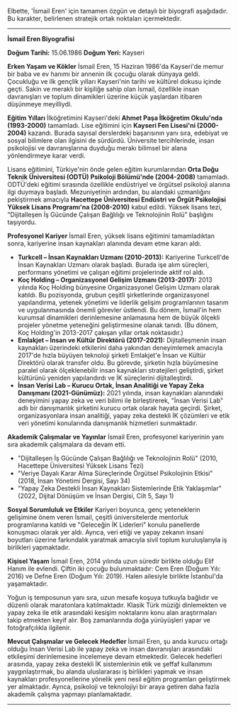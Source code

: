 Elbette, 'İsmail Eren' için tamamen özgün ve detaylı bir biyografi aşağıdadır. Bu karakter, belirlenen stratejik ortak noktaları içermektedir.

---

**İsmail Eren Biyografisi**

**Doğum Tarihi:** 15.06.1986
**Doğum Yeri:** Kayseri

**Erken Yaşam ve Kökler**
İsmail Eren, 15 Haziran 1986'da Kayseri'de memur bir baba ve ev hanımı bir annenin ilk çocuğu olarak dünyaya geldi. Çocukluğu ve ilk gençlik yılları Kayseri'nin tarihi ve kültürel dokusu içinde geçti. Sakin ve meraklı bir kişiliğe sahip olan İsmail, özellikle insan davranışları ve toplum dinamikleri üzerine küçük yaşlardan itibaren düşünmeye meyilliydi.

**Eğitim Yılları**
İlköğretimini Kayseri'deki **Ahmet Paşa İlköğretim Okulu'nda (1993-2000)** tamamladı. Lise eğitimini için **Kayseri Fen Lisesi'ni (2000-2004)** kazandı. Burada sayısal derslerdeki başarısının yanı sıra, edebiyat ve sosyal bilimlere olan ilgisini de sürdürdü. Üniversite tercihlerinde, insan psikolojisi ve davranışlarına duyduğu merakı bilimsel bir alana yönlendirmeye karar verdi.

Lisans eğitimini, Türkiye'nin önde gelen eğitim kurumlarından **Orta Doğu Teknik Üniversitesi (ODTÜ) Psikoloji Bölümü'nde (2004-2008)** tamamladı. ODTÜ'deki eğitimi sırasında özellikle endüstriyel ve örgütsel psikoloji alanına ilgi duymaya başladı. Mezuniyetinin ardından, bu alandaki uzmanlığını pekiştirmek amacıyla **Hacettepe Üniversitesi Endüstri ve Örgüt Psikolojisi Yüksek Lisans Programı'na (2008-2010)** kabul edildi. Yüksek lisans tezi, "Dijitalleşen İş Gücünde Çalışan Bağlılığı ve Teknolojinin Rolü" başlığını taşıyordu.

**Profesyonel Kariyer**
İsmail Eren, yüksek lisans eğitimini tamamladıktan sonra, kariyerine insan kaynakları alanında devam etme kararı aldı.
*   **Turkcell – İnsan Kaynakları Uzmanı (2010-2013):** Kariyerine Turkcell'de İnsan Kaynakları Uzmanı olarak başladı. Burada işe alım süreçleri, performans yönetimi ve çalışan eğitimi projelerinde aktif rol aldı.
*   **Koç Holding – Organizasyonel Gelişim Uzmanı (2013-2017):** 2013 yılında Koç Holding bünyesine Organizasyonel Gelişim Uzmanı olarak katıldı. Bu pozisyonda, grubun çeşitli şirketlerinde organizasyonel yapılandırma, yetenek yönetimi ve liderlik gelişim programlarının tasarım ve uygulanmasında önemli görevler üstlendi. Bu dönem, İsmail'in hem kurumsal dinamikleri derinlemesine anlamasına hem de büyük ölçekli projeler yönetme yeteneğini geliştirmesine olanak tanıdı. (Bu dönem, Koç Holding'in 2013-2017 çakışan yıllar ortak noktasıdır.)
*   **Emlakjet – İnsan ve Kültür Direktörü (2017-2021):** Dijitalleşmenin insan kaynakları üzerindeki etkilerini daha yakından deneyimlemek amacıyla 2017'de hızla büyüyen teknoloji şirketi Emlakjet'e İnsan ve Kültür Direktörü olarak transfer oldu. Bu görevde, şirketin hızla büyümesine paralel olarak ölçeklenebilir insan kaynakları stratejileri geliştirdi, şirket kültürünü yeniden yapılandırdı ve İK süreçlerini dijitalleştirdi.
*   **İnsan Verisi Lab – Kurucu Ortak, İnsan Analitiği ve Yapay Zeka Danışmanı (2021-Günümüz):** 2021 yılında, insan kaynakları alanındaki deneyimini yapay zeka ve veri bilimi ile birleştirerek, "İnsan Verisi Lab" adlı bir danışmanlık şirketini kurucu ortak olarak hayata geçirdi. Şirket, organizasyonlara insan analitiği, yapay zeka destekli İK çözümleri ve etik veri yönetimi konularında danışmanlık hizmetleri sunmaktadır.

**Akademik Çalışmalar ve Yayınlar**
İsmail Eren, profesyonel kariyerinin yanı sıra akademik çalışmalara da devam etti.
*   "Dijitalleşen İş Gücünde Çalışan Bağlılığı ve Teknolojinin Rolü" (2010, Hacettepe Üniversitesi Yüksek Lisans Tezi)
*   "Veriye Dayalı Karar Alma Süreçlerinde Örgütsel Psikolojinin Etkisi" (2018, İnsan Yönetimi Dergisi, Sayı 34)
*   "Yapay Zeka Destekli İnsan Kaynakları Sistemlerinde Etik Yaklaşımlar" (2022, Dijital Dönüşüm ve İnsan Dergisi, Cilt 5, Sayı 1)

**Sosyal Sorumluluk ve Etkiler**
Kariyeri boyunca, genç yeteneklerin gelişimine önem veren İsmail, çeşitli üniversitelerde mentorluk programlarına katıldı ve "Geleceğin İK Liderleri" konulu panellerde konuşmacı olarak yer aldı. Ayrıca, veri etiği ve yapay zekanın insani boyutları üzerine farkındalık yaratmak amacıyla sivil toplum kuruluşlarıyla iş birlikleri yapmaktadır.

**Kişisel Yaşam**
İsmail Eren, 2014 yılında uzun süredir birlikte olduğu Elif Hanım ile evlendi. Çiftin iki çocuğu bulunmaktadır: Cem Eren (Doğum Yılı: 2016) ve Defne Eren (Doğum Yılı: 2019). Halen ailesiyle birlikte İstanbul'da yaşamaktadır.

Yoğun iş temposunun yanı sıra, uzun mesafe koşuya tutkuyla bağlıdır ve düzenli olarak maratonlara katılmaktadır. Klasik Türk müziği dinlemekten ve yapay zeka ile etik arasındaki kesişim noktalarını konu alan araştırmaları takip etmekten keyif alır. Boş zamanlarında doğa yürüyüşleri yapar ve fotoğrafçılıkla ilgilenir.

**Mevcut Çalışmalar ve Gelecek Hedefler**
İsmail Eren, şu anda kurucu ortağı olduğu İnsan Verisi Lab ile yapay zeka ve insan davranışları arasındaki etkileşimi derinlemesine incelemeye devam etmektedir. Gelecek hedefleri arasında, yapay zeka destekli İK sistemlerinin etik ve şeffaf kullanımını yaygınlaştırmak, bu alanda uluslararası iş birlikleri yapmak ve insan kaynakları profesyonellerine yönelik yeni nesil eğitim programları geliştirmek yer almaktadır. Ayrıca, psikoloji ve teknolojiyi bir araya getiren daha fazla akademik çalışma yapmayı planlamaktadır.

---